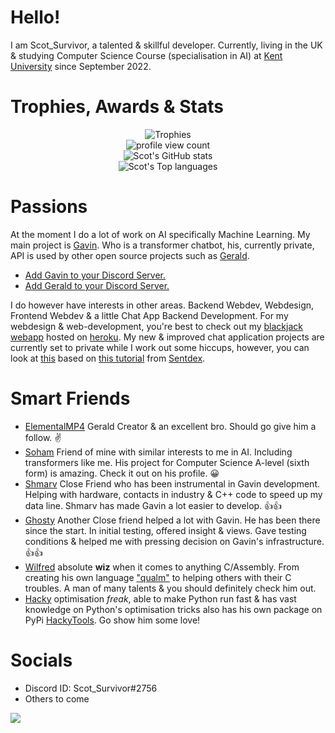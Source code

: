 # Hello!
I am Scot_Survivor, a talented & skillful developer. Currently, living in the UK & studying Computer Science Course (specialisation in AI) at 
<a href="https://www.kent.ac.uk/" target="_blank">Kent University<a/> since September 2022.

# Trophies, Awards & Stats
<p align="center">
<img src="https://github-profile-trophy.vercel.app/?username=Scot-Survivor&theme=discord&no-bg=true&no-frame=true&row=2&column=3"  alt="Trophies"/>
<br>
<img src="https://komarev.com/ghpvc/?username=Scot-Survivor&color=green&style=for-the-badge"  alt="profile view count"/>
<br>
<img src="https://github-readme-stats.vercel.app/api?username=Scot-Survivor&show_icons=true&theme=dracula"  alt="Scot's GitHub stats"/>
<br>
<img src="https://github-readme-stats.vercel.app/api/top-langs/?username=Scot-Survivor&theme=dracula&layout=compact" alt="Scot's Top languages"/>
</p>

# Passions
At the moment I do a lot of work on AI specifically Machine Learning. My main project is <a href="https://github.com/Gavin-Development" target="_blank">
Gavin</a>. Who is a transformer chatbot, his, currently private, API is used by other open source projects such as 
<a href="https://github.com/Gerald-Development" target="_blank">
Gerald</a>. 
- <a href="https://discord.com/api/oauth2/authorize?client_id=753611486999478322&permissions=378944&scope=bot" target="_blank">Add Gavin to your Discord Server.</a>
- <a href="https://discord.com/channels/729317146127106059/772921190280724512/931679686885527552" target="_blank">Add Gerald to your Discord Server.</a>

I do however have interests in other areas. Backend Webdev, Webdesign, Frontend Webdev & a little Chat App Backend Development. For my webdesign & web-development, 
you're best to check 
out my <a href="http://blackjack-example.herokuapp.com/index.html" target="_blank">blackjack webapp</a> hosted on <a href="https://www.heroku.com/" target="_blank">heroku</a>.
My new & improved chat application projects are currently set to private while I work out some hiccups, however, 
you can look at <a href="https://github.com/Scot-Survivor/SecureChatApp" target="_blank">this</a> based on
<a href="https://pythonprogramming.net/chat-application-kivy-application-python-tutorial/" target="_blank">this tutorial</a> 
from <a href="https://www.youtube.com/channel/UCfzlCWGWYyIQ0aLC5w48gBQ" target="_blank">Sentdex</a>. 

# Smart Friends
- <a href="https://github.com/Elementalmp4" target="_blank">ElementalMP4</a> Gerald Creator & an excellent bro. Should go give him a follow. ✌️ 
- <a href="https://github.com/Soham-Deshpande" target="_blank">Soham</a> Friend of mine with similar interests to me in AI. Including transformers like me. 
His project for Computer Science A-level (sixth form) is amazing. Check it out on his profile. 😀
- <a href="https://github.com/Shmarvadon" target="_blank">Shmarv</a> Close Friend who has been instrumental in Gavin development. Helping with hardware,
contacts in industry & C++ code to speed up my data line. Shmarv has made Gavin a lot easier to develop. 👍👍
- <a href="https://github.com/TheNitpickyCloud" target="_blank">Ghosty</a> Another Close friend helped a lot with Gavin. He has been there since the start. 
In initial testing, offered insight & views. Gave testing conditions & helped me with pressing decision on Gavin's infrastructure.👍👍
- <a href="https://github.com/wilfreddv" target="_blank">Wilfred</a> absolute <b>wiz</b> when it comes to anything C/Assembly. From creating his own language 
<a href="https://github.com/wilfreddv/qualm" target="_blank"> "qualm"</a> to helping others with their C troubles. A man of many talents & you should definitely check him out.
- <a href="https://github.com/H4CKY54CK" target="_blank">Hacky</a> optimisation <i>freak</i>, able to make Python run fast & has vast knowledge on Python's optimisation tricks
also has his own package on PyPi <a href="https://pypi.org/project/hackytools/" target="_blank">HackyTools</a>. Go show him some love!

# Socials
- Discord ID: Scot_Survivor#2756
- Others to come

![](https://hit.yhype.me/github/profile?user_id=40865296)